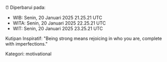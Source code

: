 ⏰ Diperbarui pada:
- WIB: Senin, 20 Januari 2025 21.25.21 UTC
- WITA: Senin, 20 Januari 2025 22.25.21 UTC
- WIT: Senin, 20 Januari 2025 23.25.21 UTC

Kutipan Inspiratif:
"Being strong means rejoicing in who you are, complete with imperfections."


Kategori: motivational

